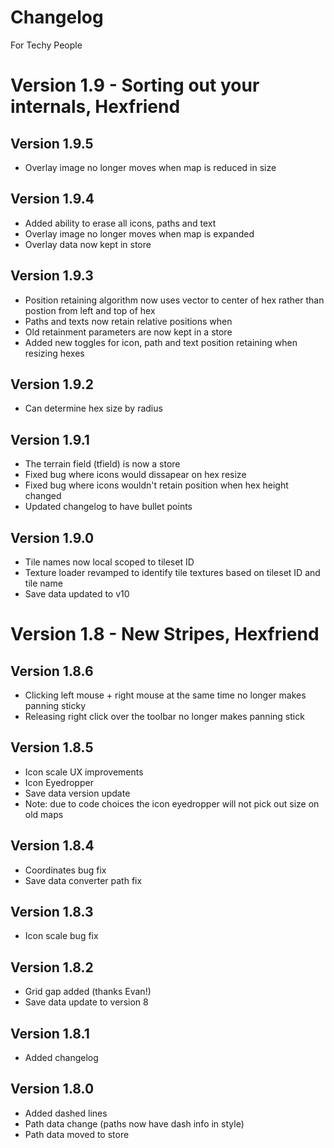 # Changelog
For Techy People

# Version 1.9 - Sorting out your internals, Hexfriend

## Version 1.9.5
- Overlay image no longer moves when map is reduced in size

## Version 1.9.4
- Added ability to erase all icons, paths and text
- Overlay image no longer moves when map is expanded
- Overlay data now kept in store

## Version 1.9.3
- Position retaining algorithm now uses vector to center of hex rather than postion from left and top of hex
- Paths and texts now retain relative positions when 
- Old retainment parameters are now kept in a store
- Added new toggles for icon, path and text position retaining when resizing hexes

## Version 1.9.2
- Can determine hex size by radius

## Version 1.9.1
- The terrain field (tfield) is now a store
- Fixed bug where icons would dissapear on hex resize
- Fixed bug where icons wouldn't retain position when hex height changed
- Updated changelog to have bullet points

## Version 1.9.0
- Tile names now local scoped to tileset ID
- Texture loader revamped to identify tile textures based on tileset ID and tile name
- Save data updated to v10

# Version 1.8 - New Stripes, Hexfriend

## Version 1.8.6
- Clicking left mouse + right mouse at the same time no longer makes panning sticky
- Releasing right click over the toolbar no longer makes panning stick

## Version 1.8.5
- Icon scale UX improvements
- Icon Eyedropper
- Save data version update
- Note: due to code choices the icon eyedropper will not pick out size on old maps


## Version 1.8.4
- Coordinates bug fix
- Save data converter path fix

## Version 1.8.3
- Icon scale bug fix

## Version 1.8.2
- Grid gap added (thanks Evan!)
- Save data update to version 8

## Version 1.8.1
- Added changelog

## Version 1.8.0
- Added dashed lines
- Path data change (paths now have dash info in style)
- Path data moved to store